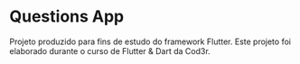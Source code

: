 # Questions App

Projeto produzido para fins de estudo do framework Flutter. Este projeto foi elaborado durante o curso de Flutter & Dart da Cod3r.
